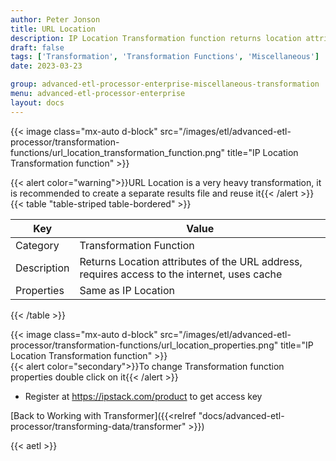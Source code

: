 ```yaml
---
author: Peter Jonson
title: URL Location
description: IP Location Transformation function returns location attributes of URL address, requires access to the internet, uses cache
draft: false
tags: ['Transformation', 'Transformation Functions', 'Miscellaneous']
date: 2023-03-23

group: advanced-etl-processor-enterprise-miscellaneous-transformation
menu: advanced-etl-processor-enterprise
layout: docs
---
```


{{< image class="mx-auto d-block"  src="/images/etl/advanced-etl-processor/transformation-functions/url_location_transformation_function.png" title="IP Location Transformation function" >}}

{{< alert color="warning">}}URL Location is a very heavy transformation, it is recommended to create a separate results file and reuse it{{< /alert >}}
\
{{< table "table-striped table-bordered" >}}

| Key         | Value                                                                                       |
| ----------- | ------------------------------------------------------------------------------------------- |
| Category    | Transformation Function                                                                     |
| Description | Returns Location attributes of the URL address, requires access to the internet, uses cache |
| Properties  | Same as IP Location                                                                         |

{{< /table >}}

{{< image class="mx-auto d-block"  src="/images/etl/advanced-etl-processor/transformation-functions/url_location_properties.png" title="IP Location Transformation function" >}}
\
{{< alert color="secondary">}}To change Transformation function properties double click on it{{< /alert >}}

- Register at https://ipstack.com/product to get access key

[Back to Working with Transformer]({{<relref "docs/advanced-etl-processor/transforming-data/transformer" >}})

{{< aetl >}}
